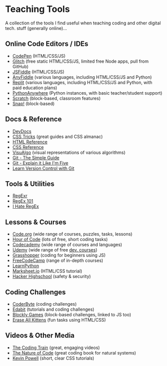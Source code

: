 # Teaching Tools

A collection of the tools I find useful when teaching coding and other digital tech. stuff (generally online)...

## Online Code Editors / IDEs

 - [CodePen](https://codepen.io/) (HTML/CSS/JS)
 - [Glitch](https://glitch.com) (free static HTML/CSS/JS, limited free Node apps, pull from GitHub) 
 - [JSFiddle](https://jsfiddle.net/) (HTML/CSS/JS)
 - [AnyFiddle](https://www.anyfiddle.com/) (various languages, including HTML/CSS/JS and Python)
 - [Replit](https://replit.com) (various languages, including HTML/CSS/JS and Python, with paid education plans)
 - [PythonAnywhere](https://www.pythonanywhere.com/) (Python instances, with basic teacher/student support)
 - [Scratch](https://scratch.mit.edu/) (block-based, classroom features)
 - [Snap!](https://snap.berkeley.edu/) (block-based)

## Docs & Reference

 - [DevDocs](https://devdocs.io/)
 - [CSS Tricks](https://css-tricks.com/) (great guides and CSS almanac)
 - [HTML Reference](https://htmlreference.io/)
 - [CSS Reference](https://cssreference.io/)
 - [VisuAlgo](https://visualgo.net/en) (visual representations of various algorithms)
 - [Git - The Simple Guide](http://rogerdudler.github.io/git-guide/)
 - [Git - Explain it Like I'm Five](https://hackernoon.com/understanding-git-fcffd87c15a3)
 - [Learn Version Control with Git](https://www.git-tower.com/learn/git/ebook/)

## Tools & Utilities

 - [RegExr](https://regexr.com/)
 - [RegEx 101](https://regex101.com/)
 - [I Hate RegEx](https://ihateregex.io/)

## Lessons & Courses

 - [Code.org](https://code.org/) (wide range of courses, puzzles, tasks, lessons)
 - [Hour of Code](https://hourofcode.com/nz/learn) (lots of free, short coding tasks)
 - [Codecademy](https://www.codecademy.com/catalog) (wide range of courses and languages)
 - [Udemy](https://www.udemy.com) (wide range of free [dev. courses](https://www.udemy.com/courses/development/?lang=en&price=price-free&ratings=4.5&sort=popularity))
 - [Grasshopper](https://www.grasshopper.app/) (coding for beginners using JS)
 - [FreeCodeCamp](https://www.freecodecamp.org/) (range of in-depth courses)
 - [LearnPython](https://www.learnpython.org/)
 - [Marksheet.io](https://marksheet.io/) (HTML/CSS tutorial)
 - [Hacker Highschool](https://www.hackerhighschool.org) (safety & security)

## Coding Challenges

 - [CoderByte](https://coderbyte.com/) (coding challenges)
 - [Edabit](https://edabit.com/) (tutorials and coding challenges)
 - [Blockly Games](https://blockly.games/) (block-based challenges, linked to JS too)
 - [Erase All Kittens](https://eraseallkittens.com/) (fun tasks using HTML/CSS)

## Videos & Other Media

 - [The Coding Train](https://thecodingtrain.com/) (great, engaging videos)
 - [The Nature of Code](https://natureofcode.com/book/) (great coding book for natural systems)
 - [Kevin Powell](https://www.youtube.com/user/KepowOb) (short, clear CSS tutorials)

